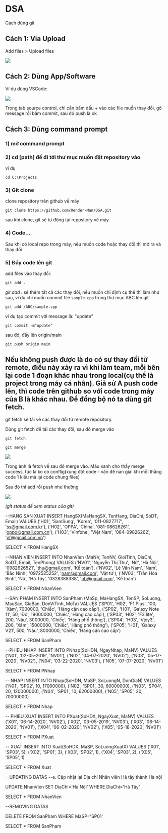 # DSA

Cách dùng git

## Cách 1: Via Upload

Add files > Upload files

<image src="github-tutorial/uploadviaweb.png"></image>

## Cách 2: Dùng App/Software

Ví dụ dùng VSCode:

<image src="github-tutorial/vscode_git01.png"></image>

Trong tab source control, chỉ cần bấm dấu + vào các file muốn thay đổi, gõ message rồi bấm commit, sau đó push là ok


## Cách 3: Dùng command prompt

### 1) mở command prompt

### 2) cd [path] để đi tới thư mục muốn đặt repository vào

ví dụ 

```
cd C:\Projects
```

### 3) Git clone

clone repository trên github về máy

```
git clone https://github.com/Render-Man/DSA.git
```

sau khi clone, git sẽ tự động tải repository về máy

### 4) Code...

Sau khi có local repo trong máy, nếu muốn code hoặc thay đổi thì mở ra và thay đổi

### 5) Đẩy code lên git

add files vào thay đổi:

```
git add . 
```

_git add ._ sẽ thêm tất cả các thay đổi, nếu muốn chỉ định cụ thể thì làm như sau, ví dụ chỉ muốn commit file ```sample.cpp``` trong thư mục ABC lên git

```
git add /ABC/sample.cpp
```

ví dụ tạo commit với message là: "update"
```
git commit -m"update"
```

sau đó, đẩy lên origin/main

```
git push origin main
```

## Nếu không push được là do có sự thay đổi từ remote, điều này xảy ra vì khi làm team, mỗi bên lại code 1 đoạn khác nhau trong local(cụ thể là project trong máy cá nhân). Giả sử A push code lên, thì code trên github so với code trong máy của B là khác nhau. Để đồng bộ nó ta dùng git fetch.

git fetch sẽ tải về các thay đổi từ remote repository.

Dùng git fetch để tải các thay đổi, sau đó merge vào

```
git fetch
```

```
git merge
```

<image src="github-tutorial/fetchmerge.png"></image>

Trong ảnh là fetch về sau đó merge vào. Màu xanh cho thấy merge success, tức là ko có conflig(xung đột code - vấn đề nan giải khi mỗi thằng code 1 kiểu mà lại code chung files)

Sau đó thì add rồi push như thường

<image src="github-tutorial/pushdone.png"></image>

_(git status để xem status của git)_


--HANG SAN XUAT
INSERT HangSX(MaHangSX, TenHang, DiaChi, SoDT, Email) 
VALUES
('H01', 'SamSung', 'Korea', '011-0827717', 'ss@gmail.com.kr'),
('H02', 'OPPA', 'China', '081-08626261', 'oppo@gmail.com.cn'),
('H03', 'Vinfone', 'Việt Nam', '084-09826262', 'vf@gmail.com.vn')

SELECT * FROM HangSX

--NHAN VIEN
INSERT INTO NhanVien (MaNV, TenNV, GioiTinh, DiaChi, SoDT, Email, TenPhong) 
VALUES
('NV01', 'Nguyễn Thị Thu', 'Nữ', 'Hà Nội', '0982626521', 'thu@gmail.com', 'Kế toán'),
('NV02', 'Lê Văn Nam', 'Nam', 'Bắc Ninh', '0972525252', 'nam@gmail.com', 'Vật tư'),
('NV03', 'Trần Hòa Bình', 'Nữ', 'Hà Tây', '0328388388', 'hb@gmail.com', 'Kế toán')

SELECT * FROM NhanVien

--SAN PHAM
INSERT INTO SanPham (MaSp, MaHangSX, TenSP, SoLuong, MauSac, GiaBan, DonViTinh, MoTa) 
VALUES
('SP01', 'H02', 'F1 Plus', 100, 'Xám', 7000000, 'Chiếc', 'Hàng cận cao cấp'),
('SP02', 'H01', 'Galaxy Note 11', 50, 'Đỏ', 19000000, 'Chiếc', 'Hàng cao cấp'),
('SP03', 'H02', 'F3 lite', 200, 'Nâu', 3000000, 'Chiếc', 'Hàng phổ thông'),
('SP04', 'H03', 'Vjoy3', 200, 'Xám', 15000000, 'Chiếc', 'Hàng phổ thông'),
('SP05', 'H01', 'Galaxy V21', 500, 'Nâu', 8000000, 'Chiếc', 'Hàng cận cao cấp')

SELECT * FROM SanPham

--PHIEU NHAP
INSERT INTO PNhap(SoHDN, NgayNhap, MaNV)
VALUES
('N01', '02-05-2019', 'NV01'),
('N02', '04-07-2020', 'NV02'),
('N03', '05-17-2020', 'NV02'),
('N04', '03-22-2020', 'NV03'),
('N05', '07-07-2020', 'NV01')

SELECT * FROM PNhap


-- NHAP
INSERT INTO Nhap(SoHDN, MaSP, SoLuongN, DonGiaN)
VALUES
('N01', 'SP02', 10, 17000000),
('N02', 'SP01', 30, 60000000),
('N03', 'SP04', 20, 120000000),
('N04', 'SP01', 10, 62000000),
('N05', 'SP05', 20, 70000000)

SELECT * FROM Nhap

-- PHIEU XUAT
INSERT INTO PXuat(SoHDX, NgayXuat, MaNV)
VALUES
('X01', '06-14-2020', 'NV02'),
('X02', '03-05-2019', 'NV03'),
('X03', '06-14-2020', 'NV01'),
('X04', '06-02-2020', 'NV02'),
('X05', '05-18-2020', 'NV01')

SELECT * FROM PXuat

-- XUAT
INSERT INTO Xuat(SoHDX, MaSP, SoLuongXuatX)
VALUES
('X01', 'SP03', 5),
('X02', 'SP01', 3),
('X03', 'SP02', 1),
('X04', 'SP03', 2),
('X05', 'SP05', 1)

SELECT * FROM Xuat

--UPDATING DATAS
--e. Cập nhật lại Địa chỉ Nhân viên Hà tây thành Hà nội

UPDATE NhanVien
SET DiaChi='Hà Nội'
WHERE DiaChi='Hà Tây'

SELECT * FROM NhanVien

--REMOVING DATAS

DELETE FROM SanPham
WHERE MaSP='SP01'

SELECT * FROM SanPham

